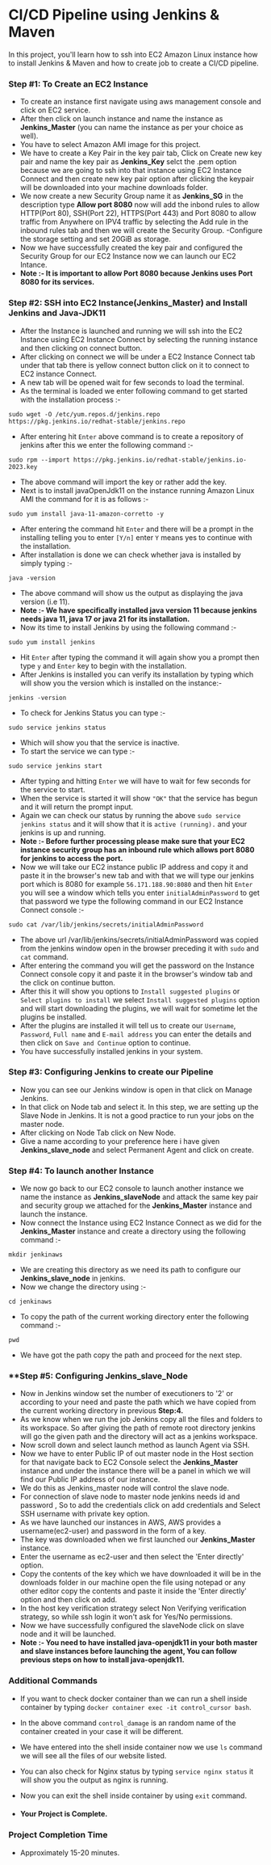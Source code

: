 # **CI/CD Pipeline using Jenkins & Maven**

In this project, you'll learn how to ssh into EC2 Amazon Linux instance how to install Jenkins & Maven and how to create job to create a CI/CD pipeline. 

### **Step #1: To Create an EC2 Instance**
- To create an instance first navigate using aws management console and click on EC2 service.
- After then click on launch instance and name the instance as **Jenkins_Master** (you can name the instance as per your choice as well).
- You have to select Amazon AMI image for this project.
- We have to create a Key Pair in the key pair tab, Click on Create new key pair and name the key pair as **Jenkins_Key** selct the .pem option because we are going to ssh into that instance using EC2 Instance Connect and then create new key pair option after clicking the keypair will be downloaded into your machine downloads folder.
- We now create a new Security Group name it as **Jenkins_SG** in the description type **Allow port 8080** now will add the inbond rules to allow HTTP(Port 80), SSH(Port 22), HTTPS(Port 443) and Port 8080 to allow traffic from Anywhere on IPV4 traffic by selecting the Add rule in the inbound rules tab and then we will create the Security Group.
-Configure the storage setting and set 20GiB as storage.
- Now we have successfully created the key pair and configured the Security Group for our EC2 Instance now we can launch our EC2 Intance.
- **Note :- It is important to allow Port 8080 because Jenkins uses Port 8080 for its services.**

### **Step #2: SSH into EC2 Instance(Jenkins_Master) and Install Jenkins and Java-JDK11**
- After the Instance is launched and running we will ssh into the EC2 Instance using EC2 Instance Connect by selecting the running instance and then clicking on connect button.
- After clicking on connect we will be under a EC2 Instance Connect tab under that tab there is yellow connect button click on it to connect to EC2 instance Connect.
- A new tab will be opened wait for few seconds to load the terminal.
- As the terminal is loaded we enter following command to get started with the installation process :-
```
sudo wget -O /etc/yum.repos.d/jenkins.repo https://pkg.jenkins.io/redhat-stable/jenkins.repo
```
- After entering hit `Enter` above command is to create a repository of jenkins after this we enter the following command :-
```
sudo rpm --import https://pkg.jenkins.io/redhat-stable/jenkins.io-2023.key
```
- The above command will import the key or rather add the key.
- Next is to install javaOpenJdk11 on the instance running Amazon Linux AMI the command for it is as follows :-
```
sudo yum install java-11-amazon-corretto -y
```
- After entering the command hit `Enter` and there will be a prompt in the installing telling you to enter `[Y/n]` enter `Y` means yes to continue with the installation.
- After installation is done we can check whether java is installed by simply typing :-
```
java -version
```
- The above command will show us the output as displaying the java version (i.e 11).
- **Note :- We have specifically installed java version 11 because jenkins needs java 11, java 17 or java 21 for its installation.**
- Now its time to install Jenkins by using the following command :-
```
sudo yum install jenkins
```
- Hit `Enter` after typing the command it will again show you a prompt then type `y` and `Enter` key to begin with the installation.
- After Jenkins is installed you can verify its installation by typing which will show you the version which is installed on the instance:-
```
jenkins -version
```
- To check for Jenkins Status you can type :-
```
sudo service jenkins status
```
- Which will show you that the service is inactive.
- To start the service we can type :-
```
sudo service jenkins start
```
- After typing and hitting `Enter` we will have to wait for few seconds for the service to start.
- When the service is started it will show `"OK"` that the service has begun and it will return the prompt input.
- Again we can check our status by running the above `sudo service jenkins status` and it will show that it is `active (running).` and your jenkins is up and running.
- **Note :- Before further processing please make sure that your EC2 instance security group has an inbound rule which allows port 8080 for jenkins to access the port.**
- Now we will take our EC2 instance public IP address and copy it and paste it in the browser's new tab and with that we will type our jenkins port which is 8080 for example `56.171.188.90:8080` and then hit `Enter` you will see a window which tells you enter `initialAdminPassword` to get that password we type the following command in our EC2 Instance Connect console :-
```
sudo cat /var/lib/jenkins/secrets/initialAdminPassword
```
- The above url /var/lib/jenkins/secrets/initialAdminPassword was copied from the jenkins window open in the browser preceding it with `sudo` and `cat` command.
- After entering the command you will get the password on the Instance Connect console copy it and paste it in the browser's window tab and the click on continue button.
- After this it will show you options to `Install suggested plugins` or `Select plugins to install` we select `Install suggested plugins` option and will start downloading the plugins, we will wait for sometime let the plugins be installed.
- After the plugins are installed it will tell us to create our `Username`, `Password`, `Full name` and `E-mail address` you can enter the details and then click on `Save and Continue` option to continue.
- You have successfully installed jenkins in your system.

### **Step #3: Configuring Jenkins to create our Pipeline**
- Now you can see our Jenkins window is open in that click on Manage Jenkins.
- In that click on Node tab and select it. In this step, we are setting up the Slave Node in Jenkins. It is not a good practice to run your jobs on the master node.
- After clicking on Node Tab click on New Node.
- Give a name according to your preference here i have given **Jenkins_slave_node** and select Permanent Agent and click on create.

### **Step #4: To launch another Instance**
- We now go back to our EC2 console to launch another instance we name the instance as **Jenkins_slaveNode** and attack the same key pair and security group we attached for the **Jenkins_Master** instance and launch the instance.
- Now connect the Instance using EC2 Instance Connect as we did for the **Jenkins_Master** instance and create a directory using the following command :-
```
mkdir jenkinaws
```
- We are creating this directory as we need its path to configure our **Jenkins_slave_node** in jenkins.
- Now we change the directory using :-
```
cd jenkinaws
```
- To copy the path of the current working directory enter the following command :-
```
pwd
```
- We have got the path copy the path and proceed for the next step.

### **Step #5: **Configuring Jenkins_slave_Node**
- Now in Jenkins window set the number of executioners to '2' or according to your need and paste the path which we have copied from the current working directory in previous **Step:4.**
- As we know when we run the job Jenkins copy all the files and folders to its workspace. So after giving the path of remote root directory jenkins will go the given path and the directory will act as a jenkins workspace.
- Now scroll down and select launch method as launch Agent via SSH.
- Now we have to enter Public IP of out master node in the Host section for that navigate back to EC2 Console select the **Jenkins_Master** instance and under the instance there will be a panel in which we will find our Public IP address of our instance.
- We do this as Jenkins_master node will control the slave node.
- For connection of slave node to master node jenkins needs id and password , So to add the credentials click on add credentials and Select SSH username with private key option.
- As we have launched our instances in AWS, AWS provides a username(ec2-user) and password in the form of a key.
- The key was downloaded when we first launched our **Jenkins_Master** instance.
- Enter the username as ec2-user and then select the 'Enter directly' option.
- Copy the contents of the key which we have downloaded it will be in the downloads folder in our machine open the file using notepad or any other editor copy the contents and paste it inside the 'Enter directly' option and then click on add.
- In the host key verification strategy select Non Verifying verification strategy, so while ssh login it won't ask for Yes/No permissions.
- Now we have successfully configured the slaveNode click on slave node and it will be launched.
- **Note :- You need to have installed java-openjdk11 in your both master and slave instances before launching the agent, You can follow previous steps on how to install java-openjdk11.**

### **Additional Commands**
- If you want to check docker container than we can run a shell inside container by typing `docker container exec -it control_cursor bash`.
- In the above command `control_damage` is an random name of the container created in your case it will be different.
- We have entered into the shell inside container now we use `ls` command we will see all the files of our website listed.
- You can also check for Nginx status by typing `service nginx status` it will show you the output as nginx is running.
- Now you can exit the shell inside container by using `exit` command. 

- #### Your Project is Complete.

### **Project Completion Time**
- Approximately 15-20 minutes.

